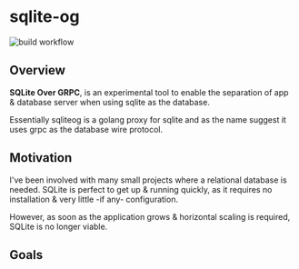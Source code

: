 # sqlite-og
![build workflow](https://github.com/github/docs/actions/workflows/main.yml/badge.svg)

## Overview

**SQLite Over GRPC**, is an experimental tool to
enable the separation of app & database server when
using sqlite as the database.

Essentially sqliteog is a golang proxy for sqlite and 
as the name suggest it uses grpc as the database wire protocol.

## Motivation

I've been involved with many small projects where
a relational database is needed. SQLite is perfect
to get up & running quickly, as it requires
no installation & very little -if any- configuration.

However, as soon as the application grows & horizontal scaling
is required, SQLite is no longer viable.

## Goals

